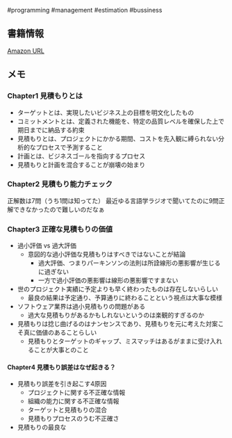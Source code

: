 #programming #management #estimation #bussiness 

## 書籍情報

[Amazon URL](https://www.amazon.co.jp/%E3%82%BD%E3%83%95%E3%83%88%E3%82%A6%E3%82%A7%E3%82%A2%E8%A6%8B%E7%A9%8D%E3%82%8A-%E4%BA%BA%E6%9C%88%E3%81%AE%E6%9A%97%E9%BB%99%E7%9F%A5%E3%82%92%E8%A7%A3%E3%81%8D%E6%98%8E%E3%81%8B%E3%81%99-%E3%82%B9%E3%83%86%E3%82%A3%E3%83%BC%E3%83%96-%E3%83%9E%E3%82%B3%E3%83%8D%E3%83%AB-ebook/dp/B00KR96M6K)

## メモ

### Chapter1 見積もりとは

- ターゲットとは、実現したいビジネス上の目標を明文化したもの
- コミットメントとは、定義された機能を、特定の品質レベルを確保した上で期日までに納品する約束
- 見積もりとは、プロジェクトにかかる期間、コストを先入観に縛られない分析的なプロセスで予測すること
- 計画とは、ビジネスゴールを指向するプロセス
- 見積もりと計画を混合することが崩壊の始まり

###  Chapter2 見積もり能力チェック

正解数は7問（うち1問は知ってた）
最近ゆる言語学ラジオで聞いてたのに9問正解できなかったので難しいのだなぁ

### Chapter3 正確な見積もりの価値

- 過小評価 vs 過大評価
	- 意図的な過小評価な見積もりはすべきではないことが結論
		- 過大評価、つまりパーキンソンの法則は所詮線形の悪影響が生じるに過ぎない
		- 一方で過小評価の悪影響は線形の悪影響ですまない
- 世のプロジェクト実績に予定よりも早く終わったものは存在しないらしい
	- 最良の結果は予定通り、予算通りに終わることという視点は大事な模様
- ソフトウェア業界は過小見積もりの問題がある
	- 過大な見積もりがあるかもしれないというのは楽観的すぎるのか
- 見積もりは捻じ曲げるのはナンセンスであり、見積もりを元に考えた対案こそ真に価値のあることらしい
	- 見積もりとターゲットのギャップ、ミスマッチはあるがままに受け入れることが大事とのこと

#### Chapter4 見積もり誤差はなぜ起きる？


- 見積もり誤差を引き起こす4原因
	- プロジェクトに関する不正確な情報
	- 組織の能力に関する不正確な情報
	- ターゲットと見積もりの混合
	- 見積もりプロセスのうむ不正確さ
- 見積もりの最良な
